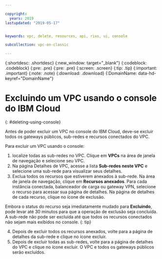 ```yaml
---

copyright:
  years: 2019
lastupdated: "2019-05-17"


keywords: vpc, delete, resources, api, rias, ui, console

subcollection: vpc-on-classic

---
```


{:shortdesc: .shortdesc}
{:new_window: target="_blank"}
{:codeblock: .codeblock}
{:pre: .pre}
{:pre: .pre}
{:screen: .screen}
{:tip: .tip}
{:important: .important}
{:note: .note}
{:download: .download}
{:DomainName: data-hd-keyref="DomainName"}

# Excluindo um VPC usando o console do IBM Cloud
{: #deleting-using-console}

Antes de poder excluir um VPC no console do IBM Cloud, deve-se excluir todos os gateways públicos, sub-redes e recursos conectados do VPC.

Para excluir um VPC usando o console:

1. localize todas as sub-redes no VPC. Clique em **VPCs** na área de janela de navegação e selecione seu VPC. 
2. Na página Detalhes de VPC, acesse a lista **Sub-redes neste VPC** e selecione uma sub-rede para visualizar seus detalhes.
3. Exclua todos os recursos que estiverem anexados à sub-rede. Na área de janela de navegação, clique em **Recursos anexados**. Para cada instância conectada, balanceador de carga ou gateway VPN, selecione o recurso para acessar sua página de detalhes. Na página de detalhes de cada recurso, clique no ícone de exclusão. 

  Embora o status do recurso seja imediatamente mudado para **Excluindo**, pode levar até 30 minutos para que a operação de exclusão seja concluída. A sub-rede não pode ser excluída até que todos os recursos conectados não sejam mais exibidos no console.
  {: tip}

4. Depois de excluir todos os recursos anexados, volte para a página de detalhes da sub-rede e clique no ícone excluir. 
5. Depois de excluir todas as sub-redes, volte para a página de detalhes do VPC e clique no ícone excluir. O VPC e todos os gateways públicos serão excluídos.
